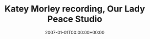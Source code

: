 ---
templateKey: event
guid: 08936fc9-6eab-11ea-99c5-002590d1d1b0
date: 2007-01-01T00:00:00+00:00
eventTime: 'none'
title: Katey Morley recording, Our Lady Peace Studio
artist: Katey Morley recording
city: Toronto
venue: Our Lady Peace Studio
group: Tim Shia
---